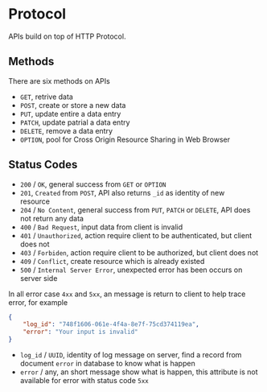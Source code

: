 # Protocol

APIs build on top of HTTP Protocol.

## Methods

There are six methods on APIs

* `GET`, retrive data
* `POST`, create or store a new data
* `PUT`, update entire a data entry
* `PATCH`, update patrial a data entry
* `DELETE`, remove a data entry
* `OPTION`, pool for Cross Origin Resource Sharing in Web Browser

## Status Codes

* `200` / `OK`, general success from `GET` or `OPTION`
* `201`, `Created` from `POST`, API also returns `_id` as identity of new  
   resource
* `204` / `No Content`, general success from `PUT`, `PATCH` or `DELETE`, API
  does not return any data
* `400` / `Bad Request`, input data from client is invalid
* `401` / `Unauthorized`, action require client to be authenticated, but client
  does not
* `403` / `Forbiden`, action require client to be authorized, but client
  does not
*  `409` / `Conflict`, create resource which is already existed
* `500` / `Internal Server Error`, unexpected error has been occurs on server
  side

In all error case `4xx` and `5xx`, an message is return to client to help
trace error, for example

```json
{
    "log_id": "748f1606-061e-4f4a-8e7f-75cd374119ea",
    "error": "Your input is invalid"
}
```

* `log_id` / `UUID`, identity of log message on server, find a record from
  document `error` in database to know what is happen
* `error` / any, an short message show what is happen, this attribute is not
  available for error with status code `5xx`
